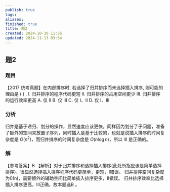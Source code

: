 ```yaml
---
publish: true
tags: 
aliases: 
finished: true
title: 题2
created: 2024-10-30 11:56
updated: 2024-11-13 03:34
---
```

## 题2
### 题目
【2017 统考真题】在内部排序时, 若选择了归并排序而未选择插入排序, 则可能的理由是 ( ) .
I. 归并排序的程序代码更短
II. 归并排序的占用空间更少
III. 归并排序的运行效率更高
A. 仅 II 
B. 仅 III 
C. 仅 I、II 
D. 仅 I、III
### 分析
归并是基于递归、划分的操作，显然速度应该更快，同样因为划分了子问题，准备了额外的空间来放置子序列，同时插入是基于比较的，也就是说插入排序的时间复杂度是 $O(n^2)$，而归并排序的时间复杂度是 $O(n\log n)$，所以 III 是正确的。
### 解
【参考答案】B
【解析】对于归并排序和选择插入排序(此处所指应该是简单选择排序)，很显然选择插入排序程序代码更简单，更短，I错误。
归并排序空间复杂度为0(n)，需要额外的辅助空间比简单插入排序更多，II错误。
归并排序效率比选择插入排序更高，III正确，故本题选B 。

